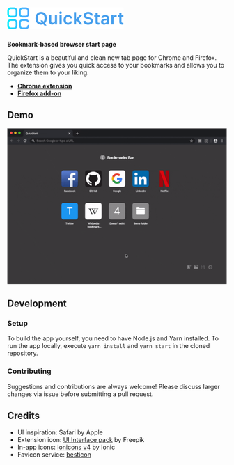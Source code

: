 # <img src="./.github/icon-with-text.svg" height="50" alt="QuickStart" />

**Bookmark-based browser start page**

QuickStart is a beautiful and clean new tab page for Chrome and Firefox. The extension gives you quick access to your bookmarks and allows you to organize them to your liking.

- [**Chrome extension**](https://chrome.google.com/webstore/detail/quickstart/nbiomkiioloimkmidmeahdcjggilcdmp)
- [**Firefox add-on**](https://addons.mozilla.org/en-US/firefox/addon/quickstart)

## Demo

![Demo](./.github/demo.gif)

## Development

### Setup

To build the app yourself, you need to have Node.js and Yarn installed. To run the app locally, execute `yarn install` and `yarn start` in the cloned repository.

### Contributing

Suggestions and contributions are always welcome! Please discuss larger changes via issue before submitting a pull request.

## Credits

- UI inspiration: Safari by Apple
- Extension icon: [UI Interface pack](https://www.flaticon.com/packs/ui-interface-24) by Freepik
- In-app icons: [Ionicons v4](https://ionicons.com/v4) by Ionic
- Favicon service: [besticon](https://github.com/mat/besticon)
